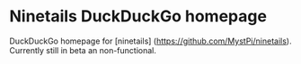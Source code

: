 # Ninetails DuckDuckGo homepage
DuckDuckGo homepage for [ninetails] (https://github.com/MystPi/ninetails).
Currently still in beta an non-functional.

